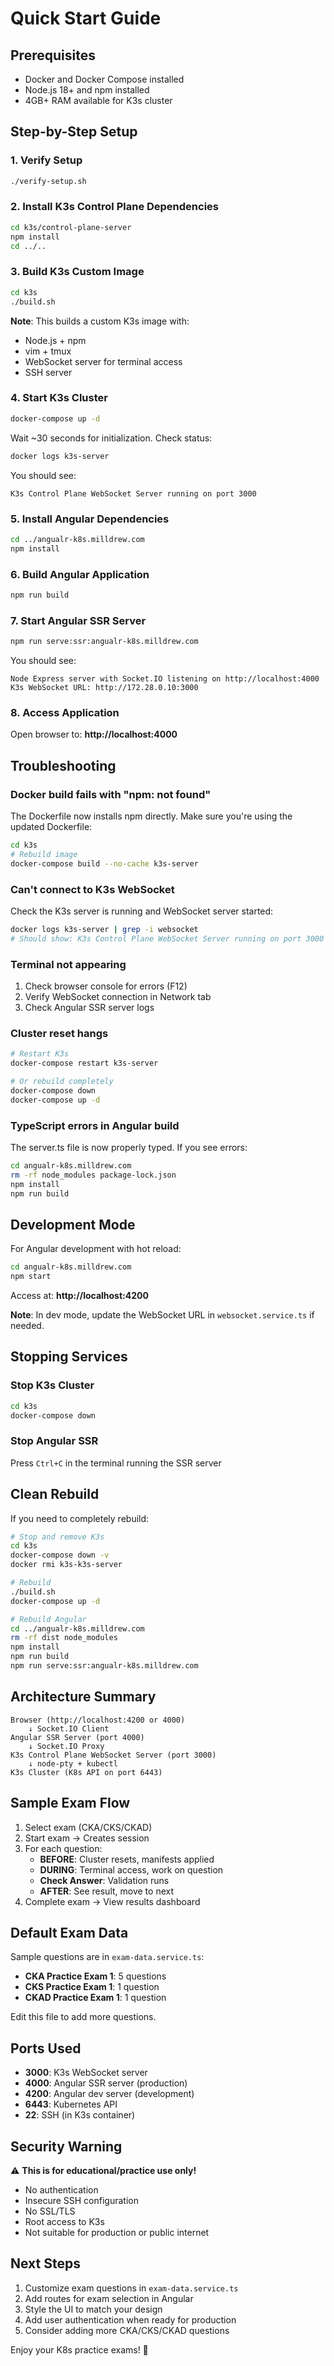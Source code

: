 # Quick Start Guide

## Prerequisites
- Docker and Docker Compose installed
- Node.js 18+ and npm installed
- 4GB+ RAM available for K3s cluster

## Step-by-Step Setup

### 1. Verify Setup
```bash
./verify-setup.sh
```

### 2. Install K3s Control Plane Dependencies
```bash
cd k3s/control-plane-server
npm install
cd ../..
```

### 3. Build K3s Custom Image
```bash
cd k3s
./build.sh
```

**Note**: This builds a custom K3s image with:
- Node.js + npm
- vim + tmux
- WebSocket server for terminal access
- SSH server

### 4. Start K3s Cluster
```bash
docker-compose up -d
```

Wait ~30 seconds for initialization. Check status:
```bash
docker logs k3s-server
```

You should see:
```
K3s Control Plane WebSocket Server running on port 3000
```

### 5. Install Angular Dependencies
```bash
cd ../angualr-k8s.milldrew.com
npm install
```

### 6. Build Angular Application
```bash
npm run build
```

### 7. Start Angular SSR Server
```bash
npm run serve:ssr:angualr-k8s.milldrew.com
```

You should see:
```
Node Express server with Socket.IO listening on http://localhost:4000
K3s WebSocket URL: http://172.28.0.10:3000
```

### 8. Access Application
Open browser to: **http://localhost:4000**

## Troubleshooting

### Docker build fails with "npm: not found"
The Dockerfile now installs npm directly. Make sure you're using the updated Dockerfile:
```bash
cd k3s
# Rebuild image
docker-compose build --no-cache k3s-server
```

### Can't connect to K3s WebSocket
Check the K3s server is running and WebSocket server started:
```bash
docker logs k3s-server | grep -i websocket
# Should show: K3s Control Plane WebSocket Server running on port 3000
```

### Terminal not appearing
1. Check browser console for errors (F12)
2. Verify WebSocket connection in Network tab
3. Check Angular SSR server logs

### Cluster reset hangs
```bash
# Restart K3s
docker-compose restart k3s-server

# Or rebuild completely
docker-compose down
docker-compose up -d
```

### TypeScript errors in Angular build
The server.ts file is now properly typed. If you see errors:
```bash
cd angualr-k8s.milldrew.com
rm -rf node_modules package-lock.json
npm install
npm run build
```

## Development Mode

For Angular development with hot reload:
```bash
cd angualr-k8s.milldrew.com
npm start
```

Access at: **http://localhost:4200**

**Note**: In dev mode, update the WebSocket URL in `websocket.service.ts` if needed.

## Stopping Services

### Stop K3s Cluster
```bash
cd k3s
docker-compose down
```

### Stop Angular SSR
Press `Ctrl+C` in the terminal running the SSR server

## Clean Rebuild

If you need to completely rebuild:
```bash
# Stop and remove K3s
cd k3s
docker-compose down -v
docker rmi k3s-k3s-server

# Rebuild
./build.sh
docker-compose up -d

# Rebuild Angular
cd ../angualr-k8s.milldrew.com
rm -rf dist node_modules
npm install
npm run build
npm run serve:ssr:angualr-k8s.milldrew.com
```

## Architecture Summary

```
Browser (http://localhost:4200 or 4000)
    ↓ Socket.IO Client
Angular SSR Server (port 4000)
    ↓ Socket.IO Proxy
K3s Control Plane WebSocket Server (port 3000)
    ↓ node-pty + kubectl
K3s Cluster (K8s API on port 6443)
```

## Sample Exam Flow

1. Select exam (CKA/CKS/CKAD)
2. Start exam → Creates session
3. For each question:
   - **BEFORE**: Cluster resets, manifests applied
   - **DURING**: Terminal access, work on question
   - **Check Answer**: Validation runs
   - **AFTER**: See result, move to next
4. Complete exam → View results dashboard

## Default Exam Data

Sample questions are in `exam-data.service.ts`:
- **CKA Practice Exam 1**: 5 questions
- **CKS Practice Exam 1**: 1 question
- **CKAD Practice Exam 1**: 1 question

Edit this file to add more questions.

## Ports Used

- **3000**: K3s WebSocket server
- **4000**: Angular SSR server (production)
- **4200**: Angular dev server (development)
- **6443**: Kubernetes API
- **22**: SSH (in K3s container)

## Security Warning

⚠️ **This is for educational/practice use only!**

- No authentication
- Insecure SSH configuration
- No SSL/TLS
- Root access to K3s
- Not suitable for production or public internet

## Next Steps

1. Customize exam questions in `exam-data.service.ts`
2. Add routes for exam selection in Angular
3. Style the UI to match your design
4. Add user authentication when ready for production
5. Consider adding more CKA/CKS/CKAD questions

Enjoy your K8s practice exams! 🚀

